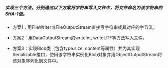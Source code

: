 #####  实现三个方法，分别通过以下方案将字符串写入文件中，将文件命名为该字符串的SHA-1值。

- 方案1：用FileWriter或FileOutputStream直接写字符串或其对应的字节流。

- 方案2：用DataOutputStream的writeInt, writeUTF等方法写入文件。

- 方案3：实现Blob类（包含type.size. content等属性）并为其实现Serializable接口，使用该字符串实例化Blob对象并用ObjectOutputStream将该对象序列化到文件中。

